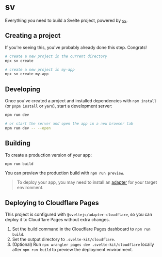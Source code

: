 # sv

Everything you need to build a Svelte project, powered by [`sv`](https://github.com/sveltejs/cli).

## Creating a project

If you're seeing this, you've probably already done this step. Congrats!

```sh
# create a new project in the current directory
npx sv create

# create a new project in my-app
npx sv create my-app
```

## Developing

Once you've created a project and installed dependencies with `npm install` (or `pnpm install` or `yarn`), start a development server:

```sh
npm run dev

# or start the server and open the app in a new browser tab
npm run dev -- --open
```

## Building

To create a production version of your app:

```sh
npm run build
```

You can preview the production build with `npm run preview`.

> To deploy your app, you may need to install an [adapter](https://svelte.dev/docs/kit/adapters) for your target environment.

## Deploying to Cloudflare Pages

This project is configured with `@sveltejs/adapter-cloudflare`, so you can deploy it to Cloudflare Pages without extra changes.

1. Set the build command in the Cloudflare Pages dashboard to `npm run build`.
2. Set the output directory to `.svelte-kit/cloudflare`.
3. (Optional) Run `npx wrangler pages dev .svelte-kit/cloudflare` locally after `npm run build` to preview the deployment environment.
